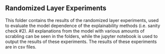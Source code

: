 ## Randomized Layer Experiments
This folder contains the results of the randomized layer experiments, used to evaluate the model dependence of the explainability methods (i.e. sanity check #2). All explanations from the model with various amounts of scrabling can be seen in the folders, while the jupyter notebook is used to output the results of these experiments. The results of these experiments are in csv files.